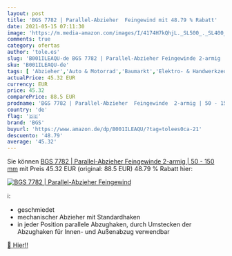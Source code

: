 ```yaml
---
layout: post
title: 'BGS 7782 | Parallel-Abzieher  Feingewind mit 48.79 % Rabatt'
date: 2021-05-15 07:11:30
image: 'https://m.media-amazon.com/images/I/4174H7kQhjL._SL500_._SL400_.jpg'
comments: true
category: ofertas
author: 'tole.es'
slug: 'B001ILEAQU-de BGS 7782 | Parallel-Abzieher Feingewinde 2-armig | 50 -...'
sku: 'B001ILEAQU-de'
tags: [ 'Abzieher','Auto & Motorrad','Baumarkt','Elektro- & Handwerkzeuge','Handwerkzeuge','bgs', ]
actualPrice: 45.32 EUR
currency: EUR
price: 45.32
comparePrice: 88.5 EUR
prodname: 'BGS 7782 | Parallel-Abzieher  Feingewinde  2-armig | 50 - 150 mm'
country: 'de'
flag: '🇩🇪'
brand: 'BGS'
buyurl: 'https://www.amazon.de/dp/B001ILEAQU/?tag=tolees0ca-21'
descuento: '48.79'
average: '45.32'
---
```


Sie können [BGS 7782 | Parallel-Abzieher  Feingewinde  2-armig | 50 - 150 mm](https://www.amazon.de/dp/B001ILEAQU/?tag=tolees0ca-21) mit Preis 45.32 EUR (original: 88.5 EUR) 48.79 % Rabatt hier:

[![BGS 7782 | Parallel-Abzieher  Feingewind](https://m.media-amazon.com/images/I/4174H7kQhjL._SL500_._SL400_.jpg)](https://www.amazon.de/dp/B001ILEAQU/?tag=tolees0ca-21)

ℹ️:

- geschmiedet
- mechanischer Abzieher mit Standardhaken
- in jeder Position parallele Abzughaken, durch Umstecken der Abzughaken für Innen- und Außenabzug verwendbar

[🛒 Hier!!](https://www.amazon.de/dp/B001ILEAQU/?tag=tolees0ca-21)
